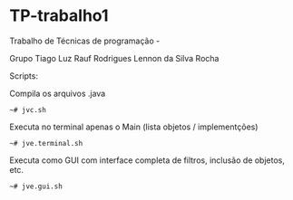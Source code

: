 # TP-trabalho1
Trabalho de Técnicas de programação -

Grupo Tiago Luz
Rauf Rodrigues
Lennon da Silva Rocha


Scripts:

Compila os arquivos .java

`~# jvc.sh`

Executa no terminal apenas o Main (lista objetos / implementções)

`~# jve.terminal.sh`

Executa como GUI com interface completa de filtros, inclusão de objetos, etc.

`~# jve.gui.sh`
